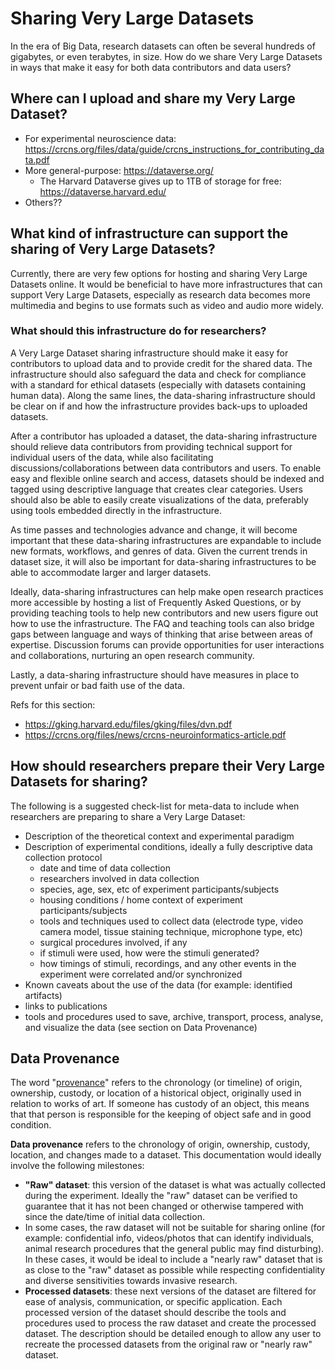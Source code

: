 # Sharing Very Large Datasets

In the era of Big Data, research datasets can often be several hundreds of gigabytes, or even terabytes, in size. How do we share Very Large Datasets in ways that make it easy for both data contributors and data users?

## Where can I upload and share my Very Large Dataset?

 - For experimental neuroscience data: https://crcns.org/files/data/guide/crcns_instructions_for_contributing_data.pdf
 - More general-purpose: https://dataverse.org/
   - The Harvard Dataverse gives up to 1TB of storage for free: https://dataverse.harvard.edu/
 - Others??
 
## What kind of infrastructure can support the sharing of Very Large Datasets?

Currently, there are very few options for hosting and sharing Very Large Datasets online. It would be beneficial to have more infrastructures that can support Very Large Datasets, especially as research data becomes more multimedia and begins to use formats such as video and audio more widely. 

### What should this infrastructure do for researchers?

A Very Large Dataset sharing infrastructure should make it easy for contributors to upload data and to provide credit for the shared data. The infrastructure should also safeguard the data and check for compliance with a standard for ethical datasets (especially with datasets containing human data). Along the same lines, the data-sharing infrastructure should be clear on if and how the infrastructure provides back-ups to uploaded datasets. 

After a contributor has uploaded a dataset, the data-sharing infrastructure should relieve data contributors from providing technical support for individual users of the data, while also facilitating discussions/collaborations between data contributors and users. To enable easy and flexible online search and access, datasets should be indexed and tagged using descriptive language that creates clear categories. Users should also be able to easily create visualizations of the data, preferably using tools embedded directly in the infrastructure. 

As time passes and technologies advance and change, it will become important that these data-sharing infrastructures are expandable to include new formats, workflows, and genres of data. Given the current trends in dataset size, it will also be important for data-sharing infrastructures to be able to accommodate larger and larger datasets. 

Ideally, data-sharing infrastructures can help make open research practices more accessible by hosting a list of Frequently Asked Questions, or by providing teaching tools to help new contributors and new users figure out how to use the infrastructure. The FAQ and teaching tools can also bridge gaps between language and ways of thinking that arise between areas of expertise. Discussion forums can provide opportunities for user interactions and collaborations, nurturing an open research community. 

Lastly, a data-sharing infrastructure should have measures in place to prevent unfair or bad faith use of the data. 

 Refs for this section: 
 - https://gking.harvard.edu/files/gking/files/dvn.pdf
 - https://crcns.org/files/news/crcns-neuroinformatics-article.pdf

## How should researchers prepare their Very Large Datasets for sharing?

The following is a suggested check-list for meta-data to include when researchers are preparing to share a Very Large Dataset:
 - Description of the theoretical context and experimental paradigm
 - Description of experimental conditions, ideally a fully descriptive data collection protocol
   - date and time of data collection
   - researchers involved in data collection
   - species, age, sex, etc of experiment participants/subjects
   - housing conditions / home context of experiment participants/subjects
   - tools and techniques used to collect data (electrode type, video camera model, tissue staining technique, microphone type, etc)
   - surgical procedures involved, if any
   - if stimuli were used, how were the stimuli generated?
   - how timings of stimuli, recordings, and any other events in the experiment were correlated and/or synchronized
 - Known caveats about the use of the data (for example: identified artifacts)
 - links to publications
 - tools and procedures used to save, archive, transport, process, analyse, and visualize the data (see section on Data Provenance)

## Data Provenance

The word "[provenance](https://en.wikipedia.org/wiki/Provenance)" refers to the chronology (or timeline) of origin, ownership, custody, or location of a historical object, originally used in relation to works of art. If someone has custody of an object, this means that that person is responsible for the keeping of object safe and in good condition. 

**Data provenance** refers to the chronology of origin, ownership, custody, location, and changes made to a dataset. This documentation would ideally involve the following milestones:
 - **"Raw" dataset**: this version of the dataset is what was actually collected during the experiment. Ideally the "raw" dataset can be verified to guarantee that it has not been changed or otherwise tampered with since the date/time of initial data collection. 
 - In some cases, the raw dataset will not be suitable for sharing online (for example: confidential info, videos/photos that can identify individuals, animal research procedures that the general public may find disturbing). In these cases, it would be ideal to include a "nearly raw" dataset that is as close to the "raw" dataset as possible while respecting confidentiality and diverse sensitivities towards invasive research. 
 - **Processed datasets**: these next versions of the dataset are filtered for ease of analysis, communication, or specific application. Each processed version of the dataset should describe the tools and procedures used to process the raw dataset and create the processed dataset. The description should be detailed enough to allow any user to recreate the processed datasets from the original raw or "nearly raw" dataset. 
